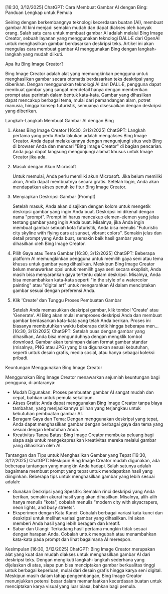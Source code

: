 [16:30, 3/12/2025] ChatGPT: Cara Membuat Gambar AI dengan Bing: Panduan Lengkap untuk Pemula

Seiring dengan berkembangnya teknologi kecerdasan buatan (AI), membuat gambar AI kini menjadi semakin mudah dan dapat diakses oleh banyak orang. Salah satu cara untuk membuat gambar AI adalah melalui Bing Image Creator, sebuah layanan yang menggunakan teknologi DALL·E dari OpenAI untuk menghasilkan gambar berdasarkan deskripsi teks. Artikel ini akan mengulas cara membuat gambar AI menggunakan Bing dengan langkah-langkah yang mudah diikuti.

Apa Itu Bing Image Creator?

Bing Image Creator adalah alat yang memungkinkan pengguna untuk menghasilkan gambar secara otomatis berdasarkan teks deskripsi yang diberikan. Dengan menggunakan teknologi AI dari DALL·E, pengguna dapat membuat gambar yang sangat mendetail hanya dengan memberikan prompt atau perintah dalam bentuk kata-kata. Gambar yang dihasilkan dapat mencakup berbagai tema, mulai dari pemandangan alam, potret manusia, hingga konsep futuristik, semuanya disesuaikan dengan deskripsi yang diberikan.

Langkah-Langkah Membuat Gambar AI dengan Bing

1. Akses Bing Image Creator
[16:30, 3/12/2025] ChatGPT: Langkah pertama yang perlu Anda lakukan adalah mengakses Bing Image Creator. Anda dapat melakukannya dengan mengunjungi situs web Bing di browser Anda dan mencari "Bing Image Creator" di bagian pencarian. Anda juga dapat langsung mengunjungi alamat khusus untuk Image Creator jika ada.

2. Masuk dengan Akun Microsoft

   Untuk memulai, Anda perlu memiliki akun Microsoft. Jika belum memiliki akun, Anda dapat membuatnya secara gratis. Setelah login, Anda akan mendapatkan akses penuh ke fitur Bing Image Creator.

3. Menyiapkan Deskripsi Gambar (Prompt)

   Setelah masuk, Anda akan disajikan dengan kolom untuk mengetik deskripsi gambar yang ingin Anda buat. Deskripsi ini dikenal dengan nama "prompt". Prompt ini harus mencakup elemen-elemen yang jelas tentang gambar yang ingin Anda buat. Misalnya, jika Anda ingin membuat gambar sebuah kota futuristik, Anda bisa menulis "Futuristic city skyline with flying cars at sunset, vibrant colors". Semakin jelas dan detail prompt yang Anda buat, semakin baik hasil gambar yang dihasilkan oleh Bing Image Creator.

4. Pilih Gaya atau Tema Gambar
[16:30, 3/12/2025] ChatGPT: Beberapa platform AI memungkinkan pengguna untuk memilih gaya seni atau tema khusus untuk gambar yang dihasilkan. Meskipun Bing Image Creator belum menawarkan opsi untuk memilih gaya seni secara eksplisit, Anda masih bisa menyarankan gaya tertentu dalam deskripsi. Misalnya, Anda bisa menambahkan kata-kata seperti "in the style of a watercolor painting" atau "digital art" untuk mengarahkan AI dalam menciptakan gambar sesuai dengan preferensi Anda.

5. Klik 'Create' dan Tunggu Proses Pembuatan Gambar

   Setelah Anda memasukkan deskripsi gambar, klik tombol 'Create' atau 'Generate'. AI Bing akan mulai memproses deskripsi Anda dan membuat gambar berdasarkan kata-kata yang telah Anda berikan. Proses ini biasanya membutuhkan waktu beberapa detik hingga beberapa men…
[16:30, 3/12/2025] ChatGPT: Setelah puas dengan gambar yang dihasilkan, Anda bisa mengunduhnya dengan mengklik tombol download. Gambar akan tersimpan dalam format gambar standar (misalnya, PNG atau JPG) yang bisa digunakan sesuai kebutuhan, seperti untuk desain grafis, media sosial, atau hanya sebagai koleksi pribadi.

Keuntungan Menggunakan Bing Image Creator

Menggunakan Bing Image Creator menawarkan sejumlah keuntungan bagi pengguna, di antaranya:

- Mudah Digunakan: Proses pembuatan gambar AI sangat mudah dan cepat, bahkan untuk pemula sekalipun.
- Akses Gratis: Anda dapat menggunakan Bing Image Creator tanpa biaya tambahan, yang menjadikannya pilihan yang terjangkau untuk kebutuhan pembuatan gambar AI.
- Beragam Gaya dan Tema: Dengan menggunakan deskripsi yang tepat, Anda dapat menghasilkan gambar dengan berbagai gaya dan tema yang sesuai dengan kebutuhan Anda.
- Kreativitas Tanpa Batas: Bing Image Creator membuka peluang bagi siapa saja untuk mengekspresikan kreativitas mereka melalui gambar yang dihasilkan oleh AI.

Tantangan dan Tips untuk Menghasilkan Gambar yang Tepat
[16:30, 3/12/2025] ChatGPT: Meskipun Bing Image Creator mudah digunakan, ada beberapa tantangan yang mungkin Anda hadapi. Salah satunya adalah bagaimana membuat prompt yang tepat untuk mendapatkan hasil yang diinginkan. Beberapa tips untuk menghasilkan gambar yang lebih sesuai adalah:

- Gunakan Deskripsi yang Spesifik: Semakin rinci deskripsi yang Anda berikan, semakin akurat hasil yang akan dihasilkan. Misalnya, alih-alih hanya menulis "kota", cobalah menulis "modern city with skyscrapers, neon lights, and busy streets".
- Eksperimen dengan Kata Kunci: Cobalah berbagai variasi kata kunci dan deskripsi untuk melihat variasi gambar yang dihasilkan. Ini akan memberi Anda hasil yang lebih beragam dan kreatif.
- Sabar dan Ulangi: Terkadang hasil pertama mungkin tidak sesuai dengan harapan Anda. Cobalah untuk mengubah atau menambahkan kata-kata pada prompt dan lihat bagaimana AI merespon.

Kesimpulan
[16:30, 3/12/2025] ChatGPT: Bing Image Creator merupakan alat yang kuat dan mudah diakses untuk menghasilkan gambar AI dari deskripsi teks. Dengan mengikuti langkah-langkah sederhana yang dijelaskan di atas, siapa pun bisa menciptakan gambar berkualitas tinggi untuk berbagai keperluan, mulai dari desain grafis hingga karya seni digital. Meskipun masih dalam tahap pengembangan, Bing Image Creator menunjukkan potensi besar dalam memanfaatkan kecerdasan buatan untuk menciptakan karya visual yang luar biasa, bahkan bagi pemula.
